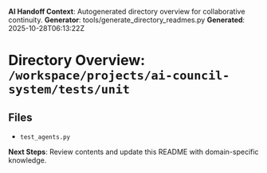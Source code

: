 <!-- AI-Handoff:START -->
**AI Handoff Context**: Autogenerated directory overview for collaborative continuity.
**Generator**: tools/generate_directory_readmes.py
**Generated**: 2025-10-28T06:13:22Z
<!-- AI-Handoff:END -->

# Directory Overview: `/workspace/projects/ai-council-system/tests/unit`

## Files
- `test_agents.py`

<!-- AI-Handoff:FOOTER-START -->
**Next Steps**: Review contents and update this README with domain-specific knowledge.
<!-- AI-Handoff:FOOTER-END -->
